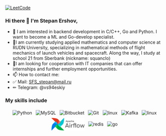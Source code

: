 [![LeetCode](https://img.shields.io/badge/LeetCode-000000?style=for-the-badge&logo=LeetCode&logoColor=#d16c06)](https://leetcode.com/u/stepanershov/)

### Hi there 👋 I'm Stepan Ershov,
- 👀 I am interested in backend development in C/C++, Go and Python. I want to become a ML and Go-develop specialist.
- 🌱I am currently studying applied mathematics and computer science at RUDN University, specializing in mathematical methods of flight mechanics of launch vehicles and spacecraft. Along the way, I study at school 21 from Sberbank (nickname: squanclo)
- 💞️I am looking for cooperation with IT companies that can offer internships and further employment opportunities.
- 📫 How to contact me:
- ✅ Mail: SFS_stepan@mail.ru
- ✏ Telegram: @vs94eskiy

### My skills include

<p align="center">
    <img title="Python" alt="Python" src="https://raw.githubusercontent.com/Thomas-George-T/Thomas-George-T/master/assets/python.svg" width="40" height="40" style="vertical-align:middle; margin:4px"/>
    <img title="MySQL" alt="MySQL" src="https://raw.githubusercontent.com/Thomas-George-T/Thomas-George-T/master/assets/mysql.svg" width="40" height="40" style="vertical-align:middle; margin:4px"/>
    <img title="Bitbucket" alt="Bitbucket" src="https://raw.githubusercontent.com/Thomas-George-T/Thomas-George-T/master/assets/bitbucket.svg" height="40" style="vertical-align:middle; margin:4px"/>
    <img title="Git" alt="Git" src="https://raw.githubusercontent.com/Thomas-George-T/Thomas-George-T/master/assets/git.svg" width="70" height="40" style="vertical-align:middle; margin:4px"/>
    <img title="jira" alt="linux" src="https://raw.githubusercontent.com/Thomas-George-T/Thomas-George-T/master/assets/jira.svg" width="40" style="vertical-align:middle; margin:4px"/>
    <img title="Kafka" alt="Kafka" src="https://raw.githubusercontent.com/Thomas-George-T/Thomas-George-T/master/assets/kafka.svg" width="105" height="40" style="vertical-align:middle; margin:4px"/>
    <img title="linux" alt="linux" src="https://raw.githubusercontent.com/Thomas-George-T/Thomas-George-T/master/assets/linux-tux.svg" width="40" style="vertical-align:middle; margin:4px"/>
    <img title="airflow" alt="airflow" src="https://github.com/Thomas-George-T/Thomas-George-T/blob/master/assets/airflow.svg" width="105" height="40" style="vertical-align:middle; margin:4px"/>
    <img title="redis" alt="redis" src="https://img.shields.io/badge/redis-%23DD0031.svg" width="105" height="40" style="vertical-align:middle; margin:4px"/>
    <img title="go" alt="go" src="https://github.com/simple-icons/simple-icons/blob/develop/icons/go.svg" width="50" height="50" style="vertical-align:middle; margin:4px"/>
</p>


<!---
StepanErshov/StepanErshov is a ✨ special ✨ repository because its `README.md` (this file) appears on your GitHub profile.
You can click the Preview link to take a look at your changes.
--->
